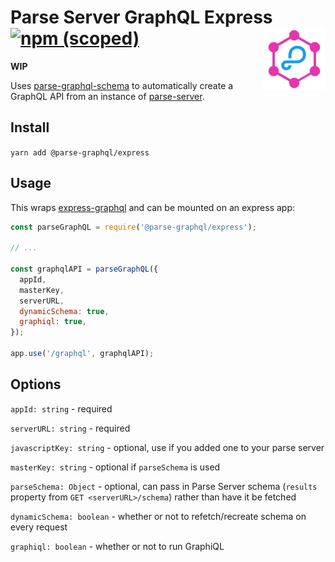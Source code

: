 # Parse Server GraphQL Express [![npm (scoped)](https://img.shields.io/npm/v/@parse-graphql/express.svg)](https://www.npmjs.com/package/@parse-graphql/express) [<img src="https://github.com/parse-graphql/art/blob/master/logo.svg" width="100" height="100" align="right" alt="Parse GraphQL Logo">](https://github.com/parse-graphql)


**WIP**

Uses [parse-graphql-schema](https://github.com/parse-graphql/parse-graphql-schema) to automatically create a GraphQL API from an instance of [parse-server](https://github.com/parse-community/parse-server).

## Install

`yarn add @parse-graphql/express`

## Usage

This wraps [express-graphql](https://github.com/graphql/express-graphql) and can be mounted on an express app:

```javascript
const parseGraphQL = require('@parse-graphql/express');

// ...

const graphqlAPI = parseGraphQL({
  appId,
  masterKey,
  serverURL,
  dynamicSchema: true,
  graphiql: true,
});

app.use('/graphql', graphqlAPI);
```

## Options

`appId: string` - required

`serverURL: string` - required

`javascriptKey: string` - optional, use if you added one to your parse server

`masterKey: string` - optional if `parseSchema` is used

`parseSchema: Object` - optional, can pass in Parse Server schema (`results` property from `GET <serverURL>/schema`) rather than have it be fetched

`dynamicSchema: boolean` - whether or not to refetch/recreate schema on every request

`graphiql: boolean` - whether or not to run GraphiQL
